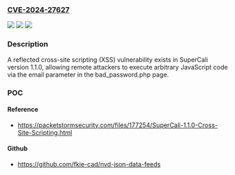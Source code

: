 ### [CVE-2024-27627](https://cve.mitre.org/cgi-bin/cvename.cgi?name=CVE-2024-27627)
![](https://img.shields.io/static/v1?label=Product&message=n%2Fa&color=blue)
![](https://img.shields.io/static/v1?label=Version&message=n%2Fa&color=blue)
![](https://img.shields.io/static/v1?label=Vulnerability&message=n%2Fa&color=brighgreen)

### Description

A reflected cross-site scripting (XSS) vulnerability exists in SuperCali version 1.1.0, allowing remote attackers to execute arbitrary JavaScript code via the email parameter in the bad_password.php page.

### POC

#### Reference
- https://packetstormsecurity.com/files/177254/SuperCali-1.1.0-Cross-Site-Scripting.html

#### Github
- https://github.com/fkie-cad/nvd-json-data-feeds


